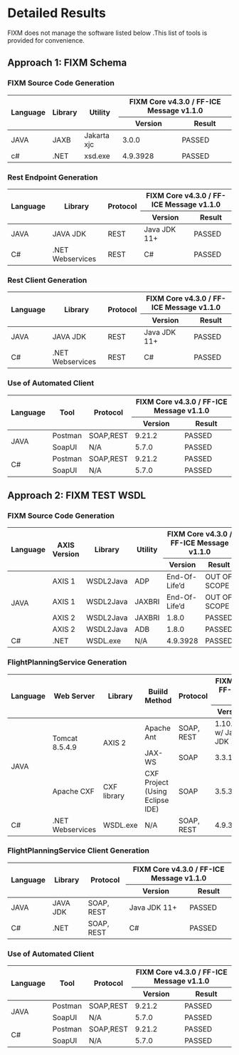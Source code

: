 # Detailed Results

FIXM does not manage the software listed below .This list of tools is
provided for convenience.

## Approach 1: FIXM Schema

### FIXM Source Code Generation
<table>
<thead>
<tr class="header">
<th rowspan="2"><strong>Language</strong></th>
<th rowspan="2"><strong>Library</strong></th>
<th rowspan="2"><strong>Utility</strong></th>
<th colspan="2"><strong>FIXM Core v4.3.0 / FF-ICE Message v1.1.0</strong></th>
</tr>

<tr class="header">
<th><strong>Version</strong></th>
<th><strong>Result</strong></th>
</tr>
</thead>
<tbody>
<tr class="odd">
<td>JAVA</td>
<td>JAXB</td>
<td>Jakarta xjc</td>
<td>3.0.0</td>
<td>PASSED</td>  
</tr>
<tr class="even">
<td>c#</td>
<td>.NET</td>
<td>xsd.exe</td>
<td>4.9.3928</td>
<td>PASSED</td>  
</tr>
</tbody>
</table>

### Rest Endpoint Generation

<table>
<thead>
<tr class="header">
<th rowspan="2"><strong>Language</strong></th>
<th rowspan="2"><strong>Library</strong></th>
<th rowspan="2"><strong>Protocol</strong></th>
<th colspan="2"><strong>FIXM Core v4.3.0 / FF-ICE Message v1.1.0</strong></th>
</tr>

<tr class="header">
<th><strong>Version</strong></th>
<th><strong>Result</strong></th>
</tr>
</thead>
<tbody>
<tr class="odd">
<td>JAVA</td>
<td>JAVA JDK</td>
<td>REST</td>
<td>Java JDK 11+</td>
<td>PASSED</td>  
</tr>
<tr class="odd">
<td>C#</td>
<td>.NET Webservices</td>
<td>REST</td>
<td>C#</td>
<td>PASSED</td>  
</tr> 
</tbody>
</table>

### Rest Client Generation

<table>
<thead>
<tr class="header">
<th rowspan="2"><strong>Language</strong></th>
<th rowspan="2"><strong>Library</strong></th>
<th rowspan="2"><strong>Protocol</strong></th>
<th colspan="2"><strong>FIXM Core v4.3.0 / FF-ICE Message v1.1.0</strong></th>
</tr>

<tr class="header">
<th><strong>Version</strong></th>
<th><strong>Result</strong></th>
</tr>
</thead>
<tbody>
<tr class="odd">
<td>JAVA</td>
<td>JAVA JDK</td>
<td>REST</td>
<td>Java JDK 11+</td>
<td>PASSED</td>  
</tr>
<tr class="odd">
<td>C#</td>
<td>.NET Webservices</td>
<td>REST</td>
<td>C#</td>
<td>PASSED</td>  
</tr> 
</tbody>
</table>


### Use of Automated Client

<table>
<thead>
<tr class="header">
<th rowspan="2"><strong>Language</strong></th>
<th rowspan="2"><strong>Tool</strong></th>
<th rowspan="2"><strong>Protocol</strong></th>
<th colspan="2"><strong>FIXM Core v4.3.0 / FF-ICE Message v1.1.0</strong></th>
</tr>

<tr class="header">
<th><strong>Version</strong></th>
<th><strong>Result</strong></th>
</tr>
</thead>
<tbody>
<tr class="odd">
<td rowspan="2">JAVA</td>
<td>Postman</td>
<td>SOAP,REST</td>
<td>9.21.2</td>
<td>PASSED</td>  
</tr>
<tr class="odd">
<td>SoapUI</td>
<td>N/A</td>
<td>5.7.0</td>
<td>PASSED</td>  
</tr>  
<tr class="even">
<td rowspan="2">C#</td>
<td>Postman</td>
<td>SOAP,REST</td>
<td>9.21.2</td>
<td>PASSED</td>  
</tr> 
<tr class="even">
<td>SoapUI</td>
<td>N/A</td>
<td>5.7.0</td>
<td>PASSED</td>  
</tr>  
</tbody>
</table>



## Approach 2: FIXM TEST WSDL

### FIXM Source Code Generation
<table>
<thead>
<tr class="header">
<th rowspan="2"><strong>Language</strong></th>
<th rowspan="2"><strong>AXIS Version</strong></th>  
<th rowspan="2"><strong>Library</strong></th>
<th rowspan="2"><strong>Utility</strong></th>
<th colspan="2"><strong>FIXM Core v4.3.0 / FF-ICE Message v1.1.0</strong></th>
</tr>

<tr class="header">
<th><strong>Version</strong></th>
<th><strong>Result</strong></th>
</tr>
</thead>
<tbody>
<tr class="odd">
<td rowspan="4">JAVA</td>
<td>AXIS 1</td>
<td>WSDL2Java</td>
<td>ADP</td>
<td>End-Of-Life’d</td> 
<td>OUT OF SCOPE</td>  
</tr>
<tr class="even">
<td>AXIS 1</td>
<td>WSDL2Java</td>
<td>JAXBRI</td>
<td>End-Of-Life’d</td> 
<td>OUT OF SCOPE</td>  
</tr>
<tr class="odd">
<td>AXIS 2</td>
<td>WSDL2Java</td>
<td>JAXBRI</td>
<td>1.8.0</td> 
<td>PASSED</td>  
</tr>
<tr class="even">
<td>AXIS 2</td>
<td>WSDL2Java</td>
<td>ADB</td>
<td>1.8.0</td> 
<td>PASSED</td>  
</tr>
<tr class="odd">
<td>C#</td>
<td>.NET</td>
<td>WSDL.exe</td>
<td>N/A</td>
<td>4.9.3928</td> 
<td>PASSED</td>  
</tr>
</tbody>
</table>

### FlightPlanningService Generation

<table>
<thead>
<tr class="header">
<th rowspan="2"><strong>Language</strong></th>
<th rowspan="2"><strong>Web Server</strong></th>
<th rowspan="2"><strong>Library</strong></th>
<th rowspan="2"><strong>Buiild Method</strong></th>
<th rowspan="2"><strong>Protocol</strong></th>
<th colspan="2"><strong>FIXM Core v4.3.0 / FF-ICE Message v1.1.0</strong></th>
</tr>

<tr class="header">
<th><strong>Version</strong></th>
<th><strong>Result</strong></th>
</tr>
</thead>
<tbody>
<tr class="odd">
<td rowspan="3">JAVA</td>
<td rowspan="2"> Tomcat 8.5.4.9</td>
<td rowspan="2"> AXIS 2 </td>
<td>Apache Ant</td>
<td>SOAP, REST</td>  
<td>1.10.7 w/ Java JDK 11+</td>  
<td>PASSED</td>  
</tr>
<tr class="odd">
  <td>JAX-WS</td>
  <td>SOAP</td>
  <td>3.3.13</td>
  <td>FAILED</td>
</tr>
<tr class="odd">
<td>Apache CXF</td>
<td>CXF library</td>
<td>CXF Project (Using Eclipse IDE)
<td>SOAP</td>
<td>3.5.3</td>
<td>FAILED</td>
</tr> 
<tr class="even">
<td>C#</td>
<td>.NET Webservices</td>
<td>WSDL.exe</td>
<td>N/A</td>
<td>SOAP, REST</td>
<td>4.9.3928</td>
<td>PASSED</td>
</tr> 
</tbody>
</table>

### FlightPlanningService Client Generation

<table>
<thead>
<tr class="header">
<th rowspan="2"><strong>Language</strong></th>
<th rowspan="2"><strong>Library</strong></th>
<th rowspan="2"><strong>Protocol</strong></th>
<th colspan="2"><strong>FIXM Core v4.3.0 / FF-ICE Message v1.1.0</strong></th>
</tr>

<tr class="header">
<th><strong>Version</strong></th>
<th><strong>Result</strong></th>
</tr>
</thead>
<tbody>
<tr class="odd">
<td>JAVA</td>
<td>JAVA JDK</td>
<td>SOAP, REST</td>
<td>Java JDK 11+</td>
<td>PASSED</td>  
</tr>
<tr class="odd">
<td>C#</td>
<td>.NET</td>
<td>SOAP, REST</td>
<td>C#</td>
<td>PASSED</td>  
</tr> 
</tbody>
</table>


### Use of Automated Client

<table>
<thead>
<tr class="header">
<th rowspan="2"><strong>Language</strong></th>
<th rowspan="2"><strong>Tool</strong></th>
<th rowspan="2"><strong>Protocol</strong></th>
<th colspan="2"><strong>FIXM Core v4.3.0 / FF-ICE Message v1.1.0</strong></th>
</tr>

<tr class="header">
<th><strong>Version</strong></th>
<th><strong>Result</strong></th>
</tr>
</thead>
<tbody>
<tr class="odd">
<td rowspan="2">JAVA</td>
<td>Postman</td>
<td>SOAP,REST</td>
<td>9.21.2</td>
<td>PASSED</td>  
</tr>
<tr class="odd">
<td>SoapUI</td>
<td>N/A</td>
<td>5.7.0</td>
<td>PASSED</td>  
</tr>  
<tr class="even">
<td rowspan="2">C#</td>
<td>Postman</td>
<td>SOAP,REST</td>
<td>9.21.2</td>
<td>PASSED</td>  
</tr> 
<tr class="even">
<td>SoapUI</td>
<td>N/A</td>
<td>5.7.0</td>
<td>PASSED</td>  
</tr>  
</tbody>
</table>
